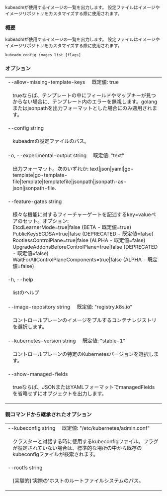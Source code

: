 

kubeadmが使用するイメージの一覧を出力します。
設定ファイルはイメージやイメージリポジトリをカスタマイズする際に使用されます。

### 概要


kubeadmが使用するイメージの一覧を出力します。
設定ファイルはイメージやイメージリポジトリをカスタマイズする際に使用されます。

```
kubeadm config images list [flags]
```

### オプション

   <table style="width: 100%; table-layout: fixed;">
<colgroup>
<col span="1" style="width: 10px;" />
<col span="1" />
</colgroup>
<tbody>

<tr>
<td colspan="2">--allow-missing-template-keys&nbsp;&nbsp;&nbsp;&nbsp;&nbsp;既定値: true</td>
</tr>
<tr>
<td></td><td style="line-height: 130%; word-wrap: break-word;"><p>trueならば、テンプレートの中にフィールドやマップキーが見つからない場合に、テンプレート内のエラーを無視します。golangまたはjsonpathを出力フォーマットとした場合にのみ適用されます。</p></td>
</tr>

<tr>
<td colspan="2">--config string</td>
</tr>
<tr>
<td></td><td style="line-height: 130%; word-wrap: break-word;"><p>kubeadmの設定ファイルのパス。</p></td>
</tr>

<tr>
<td colspan="2">-o, --experimental-output string&nbsp;&nbsp;&nbsp;&nbsp;&nbsp;既定値: "text"</td>
</tr>
<tr>
<td></td><td style="line-height: 130%; word-wrap: break-word;"><p>出力フォーマット。次のいずれか: text|json|yaml|go-template|go-template-file|template|templatefile|jsonpath|jsonpath-as-json|jsonpath-file.</p></td>
</tr>

<tr>
<td colspan="2">--feature-gates string</td>
</tr>
<tr>
<td></td><td style="line-height: 130%; word-wrap: break-word;"><p>様々な機能に対するフィーチャーゲートを記述するkey=valueペアのセット。オプション:<br/>EtcdLearnerMode=true|false (BETA - 既定値=true)<br/>PublicKeysECDSA=true|false (DEPRECATED - 既定値=false)<br/>RootlessControlPlane=true|false (ALPHA - 既定値=false)<br/>UpgradeAddonsBeforeControlPlane=true|false (DEPRECATED - 既定値=false)<br/>WaitForAllControlPlaneComponents=true|false (ALPHA - 既定値=false)</p></td>
</tr>

<tr>
<td colspan="2">-h, --help</td>
</tr>
<tr>
<td></td><td style="line-height: 130%; word-wrap: break-word;"><p>listのヘルプ</p></td>
</tr>

<tr>
<td colspan="2">--image-repository string&nbsp;&nbsp;&nbsp;&nbsp;&nbsp;既定値: "registry.k8s.io"</td>
</tr>
<tr>
<td></td><td style="line-height: 130%; word-wrap: break-word;"><p>コントロールプレーンのイメージをプルするコンテナレジストリを選択します。</p></td>
</tr>

<tr>
<td colspan="2">--kubernetes-version string&nbsp;&nbsp;&nbsp;&nbsp;&nbsp;既定値: "stable-1"</td>
</tr>
<tr>
<td></td><td style="line-height: 130%; word-wrap: break-word;"><p>コントロールプレーンの特定のKubernetesバージョンを選択します。</p></td>
</tr>

<tr>
<td colspan="2">--show-managed-fields</td>
</tr>
<tr>
<td></td><td style="line-height: 130%; word-wrap: break-word;"><p>trueならば、JSONまたはYAMLフォーマットでmanagedFieldsを省略せずにオブジェクトを出力します。</p></td>
</tr>

</tbody>
</table>



### 親コマンドから継承されたオプション

   <table style="width: 100%; table-layout: fixed;">
<colgroup>
<col span="1" style="width: 10px;" />
<col span="1" />
</colgroup>
<tbody>

<tr>
<td colspan="2">--kubeconfig string&nbsp;&nbsp;&nbsp;&nbsp;&nbsp;既定値: "/etc/kubernetes/admin.conf"</td>
</tr>
<tr>
<td></td><td style="line-height: 130%; word-wrap: break-word;"><p>クラスターと対話する時に使用するkubeconfigファイル。フラグが設定されていない場合は、標準的な場所の中から既存のkubeconfigファイルが検索されます。</p></td>
</tr>

<tr>
<td colspan="2">--rootfs string</td>
</tr>
<tr>
<td></td><td style="line-height: 130%; word-wrap: break-word;"><p>[実験的]'実際の'ホストのルートファイルシステムのパス。</p></td>
</tr>

</tbody>
</table>



